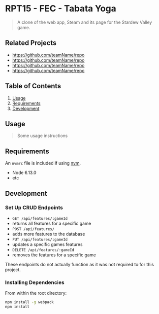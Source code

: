 # RPT15 - FEC - Tabata Yoga

> A clone of the web app, Steam and its page for the Stardew Valley game.

## Related Projects

  - https://github.com/teamName/repo
  - https://github.com/teamName/repo
  - https://github.com/teamName/repo
  - https://github.com/teamName/repo

## Table of Contents

1. [Usage](#Usage)
1. [Requirements](#requirements)
1. [Development](#development)

## Usage

> Some usage instructions

## Requirements

An `nvmrc` file is included if using [nvm](https://github.com/creationix/nvm).

- Node 6.13.0
- etc

## Development

### Set Up CRUD Endpoints
 - `GET /api/features/:gameId`
  - returns all features for a specific game
 - `POST /api/features/`
  - adds more features to the database
 - `PUT /api/features/:gameId`
  - updates a specific games features
 - `DELETE /api/features/:gameId`
  - removes the features for a specific game

These endpoints do not actually function as it was not required to for this project.

### Installing Dependencies

From within the root directory:

```sh
npm install -g webpack
npm install
```
